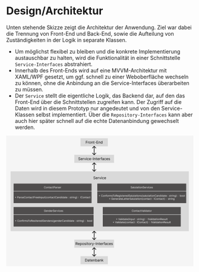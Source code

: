 # Design/Architektur

Unten stehende Skizze zeigt die Architektur der Anwendung. Ziel war dabei die Trennung von Front-End und Back-End, sowie die Aufteilung von Zuständigkeiten in der Logik in separate Klassen.

* Um möglichst flexibel zu bleiben und die konkrete Implementierung austauschbar zu halten, wird die Funktionalität in einer Schnittstelle `Service-Interfaces` abstrahiert. 
* Innerhalb des Front-Ends wird auf eine MVVM-Architektur mit XAML/WPF gesetzt, um ggf. schnell zu einer Weboberfläche wechseln zu können, ohne die Anbindung an die Service-Interfaces überarbeiten zu müssen. 
* Der `Service` stellt die eigentliche Logik, das Backend dar, auf den das Front-End über die Schnittstellen zugreifen kann. Der Zugriff auf die Daten wird in diesem Prototyp nur angedeutet und von den Service-Klassen selbst implementiert. Über die `Repository-Interfaces` kann aber auch hier später schnell auf die echte Datenanbindung gewechselt werden.

![Architektur](https://github.com/IngmarBuchenhain/QualityContacts/blob/d5d2217c59a0f4d476ff2e758096aec0fee1e3d5/Documentation/Images/Hierarchische%20Software%20Architektur.png)


